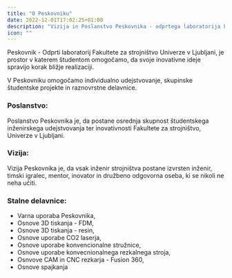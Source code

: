 ```yaml
---
title: "O Peskovniku"
date: 2022-12-01T17:02:25+01:00
description: "Vizija in Poslanstvo Peskovnika - odprtega laboratorija Fakultete za strojništvo Univerze v Ljubljani"
icon: ""
---
```

Peskovnik - Odprti laboratorij Fakultete za strojništvo Univerze v Ljubljani, je prostor v katerem študentom omogočamo, da svoje inovativne ideje spravijo korak bližje realizaciji. 

V Peskovniku omogočamo individualno udejstvovanje, skupinske študentske projekte in raznovrstne delavnice.   

### Poslanstvo:
Poslanstvo Peskovnika je, da postane osrednja skupnost študentskega inženirskega udejstvovanja ter inovativnosti Fakultete za strojništvo, Univerze v Ljubljani.  

### Vizija:
Vizija Peskovnika je, da vsak inženir strojništva postane izvrsten inženir, timski igralec, mentor, inovator in družbeno odgovorna oseba, ki se nikoli ne neha učiti.  

### Stalne delavnice:
- Varna uporaba Peskovnika,
- Osnove 3D tiskanja - FDM,
- Osnove 3D tiskanja - resin,
- Osnove uporabe CO2 laserja,
- Osnove uporabe konvencionalne stružnice,
- Osnove uporabe konvecnionalnega rezkalnega stroja,
- Osnvove CAM in CNC rezkarja - Fusion 360,
- Osnove spajkanja